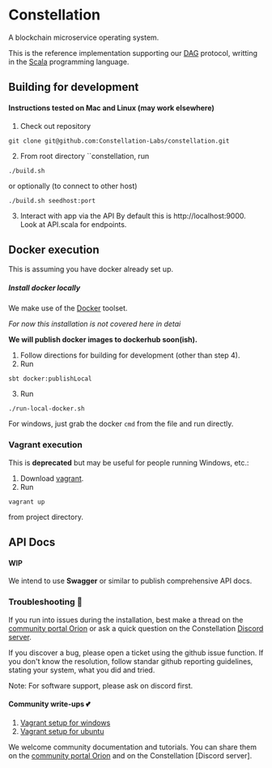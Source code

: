 # Constellation
A blockchain microservice operating system.

This is the reference implementation supporting our 
[DAG](https://en.wikipedia.org/wiki/Directed_acyclic_graph) 
protocol, writting in the 
[Scala](https://www.scala-lang.org/) 
programming language.

## Building for development
#### Instructions tested on Mac and Linux (may work elsewhere)
1. Check out repository 
```
git clone git@github.com:Constellation-Labs/constellation.git
```
2. From root directory ``constellation, run 
```
./build.sh
```
or optionally (to connect to other host)
```
./build.sh seedhost:port
```
3. Interact with app via the API 
By default this is 
http://localhost:9000. 
Look at API.scala for endpoints.

## Docker execution 
This is assuming you have docker already set up.

##### Install docker locally
We make use of the [Docker](https://www.docker.com/) toolset.

*For now this installation is not covered here in detai*

**We will publish docker images to dockerhub soon(ish).**

1. Follow directions for building for development (other than step 4).
2. Run
```
sbt docker:publishLocal
```
3. Run
```
./run-local-docker.sh
```

For windows, just grab the docker ```cmd``` from the file and run directly.

### Vagrant execution
This is **deprecated** but may be useful for people running Windows, etc.:
1. Download [vagrant](https://www.vagrantup.com).
2. Run 
```
vagrant up
``` 
from project directory.

## API Docs
#### WIP 
We intend to use **Swagger** or similar to publish comprehensive API docs.

### Troubleshooting :rotating_light:
If you run into issues during the installation, best make a thread on the [community portal Orion](https://orion.constellationlabs.io/accounts/login/?next=/) or ask a quick question on the Constellation [Discord server](http://Discordapp.com/).

If you discover a bug, please open a ticket using the github issue function. If you don't know the resolution, follow standar github reporting guidelines, stating your system, what you did and tried. 

 Note: For software support, please ask on discord first.

#### Community write-ups :two_hearts: 
1. [Vagrant setup for windows](https://drive.google.com/file/d/1xobpv4Ew1iCN9j-M-ItU6PsfnybHUryy/view)
2. [Vagrant setup for ubuntu](https://docs.google.com/document/u/1/d/e/2PACX-1vST7vBIMxom99hKr5XyVFpM6TAs_pw-iqq403AktMWnqr3dxUFX5c0g9BWD5gU5TDPZVXKcW3HTWbVl/pub)

We welcome community documentation and tutorials. You can share them on the [community portal Orion](https://orion.constellationlabs.io/accounts/login/?next=/) and on the Constellation [Discord server].
